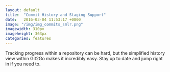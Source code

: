 ```yaml
---
layout: default
title:  "Commit History and Staging Support"
date:   2016-03-04 11:53:17 +0800
image: "/img/img_commits_smlr.png"
imagewidth: 310px
imageheight: 363px
categories: features
---
```


Tracking progress within a repository can be hard, but the simplified history view within Git2Go makes it incredibly easy. Stay up to date and jump right in if you need to.
